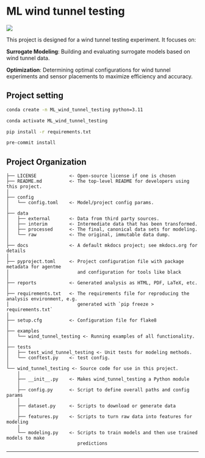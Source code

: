 # ML wind tunnel testing

<a target="_blank" href="https://cookiecutter-data-science.drivendata.org/">
    <img src="https://img.shields.io/badge/CCDS-Project%20template-328F97?logo=cookiecutter" />
</a>

This project is designed for a wind tunnel testing experiment. It focuses on:

**Surrogate Modeling**: Building and evaluating surrogate models based on wind tunnel data.

**Optimization**: Determining optimal configurations for wind tunnel experiments and sensor placements to maximize efficiency and accuracy.

## Project setting
```Bash
conda create -n ML_wind_tunnel_testing python=3.11
```
```Bash
conda activate ML_wind_tunnel_testing
```
```Bash
pip install -r requirements.txt
```
```Bash
pre-commit install
```
## Project Organization

```
├── LICENSE            <- Open-source license if one is chosen
├── README.md          <- The top-level README for developers using this project.
│
├── config
│   └── config.toml    <- Model/project config params.
│
├── data
│   ├── external       <- Data from third party sources.
│   ├── interim        <- Intermediate data that has been transformed.
│   ├── processed      <- The final, canonical data sets for modeling.
│   └── raw            <- The original, immutable data dump.
│
├── docs               <- A default mkdocs project; see mkdocs.org for details
│
├── pyproject.toml     <- Project configuration file with package metadata for agentme
│                         and configuration for tools like black
│
├── reports            <- Generated analysis as HTML, PDF, LaTeX, etc.
│
├── requirements.txt   <- The requirements file for reproducing the analysis environment, e.g.
│                         generated with `pip freeze > requirements.txt`
│
├── setup.cfg          <- Configuration file for flake8
│
├── examples
│   └── wind_tunnel_testing <- Running examples of all functionality.
│
├── tests
│   ├── test_wind_tunnel_testing <- Unit tests for modeling methods.
│   └── conftest.py    <- test config.
│
└── wind_tunnel_testing <- Source code for use in this project.
    │
    ├── __init__.py    <- Makes wind_tunnel_testing a Python module
    │
    ├── config.py      <- Script to define overall paths and config params
    │
    ├── dataset.py     <- Scripts to download or generate data
    │
    ├── features.py    <- Scripts to turn raw data into features for modeling
    │
    └── modeling.py    <- Scripts to train models and then use trained models to make
                          predictions
```

--------
